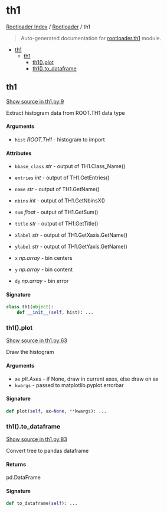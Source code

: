 # th1

[Rootloader Index](../README.md#rootloader-index) / [Rootloader](./index.md#rootloader) / th1

> Auto-generated documentation for [rootloader.th1](../../rootloader/th1.py) module.

- [th1](#th1)
  - [th1](#th1-1)
    - [th1().plot](#th1()plot)
    - [th1().to_dataframe](#th1()to_dataframe)

## th1

[Show source in th1.py:9](../../rootloader/th1.py#L9)

Extract histogram data from ROOT.TH1 data type

#### Arguments

- `hist` *ROOT.TH1* - histogram to import

#### Attributes

- `bbase_class` *str* - output of TH1.Class_Name()
- `entries` *int* - output of TH1.GetEntries()
- `name` *str* - output of TH1.GetName()
- `nbins` *int* - output of TH1.GetNbinsX()
- `sum` *float* - output of TH1.GetSum()
- `title` *str* - output of TH1.GetTitle()
- `xlabel` *str* - output of TH1.GetXaxis.GetName()
- `ylabel` *str* - output of TH1.GetYaxis.GetName()

- `x` *np.array* - bin centers
- `y` *np.array* - bin content
- `dy` *np.array* - bin error

#### Signature

```python
class th1(object):
    def __init__(self, hist): ...
```

### th1().plot

[Show source in th1.py:63](../../rootloader/th1.py#L63)

Draw the histogram

#### Arguments

- `ax` *plt.Axes* - if None, draw in current axes, else draw on ax
- `kwargs` - passed to matplotlib.pyplot.errorbar

#### Signature

```python
def plot(self, ax=None, **kwargs): ...
```

### th1().to_dataframe

[Show source in th1.py:83](../../rootloader/th1.py#L83)

Convert tree to pandas dataframe

#### Returns

pd.DataFrame

#### Signature

```python
def to_dataframe(self): ...
```